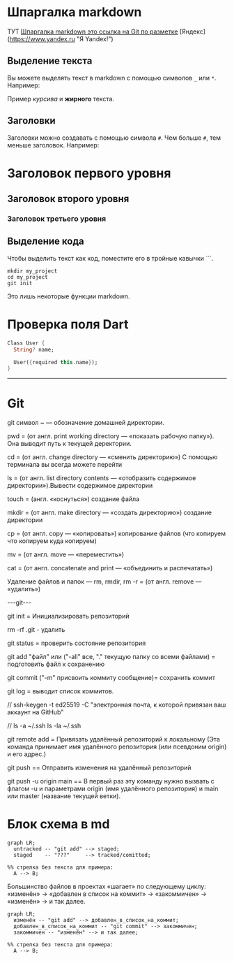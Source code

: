 ﻿# Шпаргалка markdown

ТУТ [Шпаргалка markdown это cсылка на Git по разметке](https://gist.github.com/fomvasss/8dd8cd7f88c67a4e3727f9d39224a84c "Ссылка на Git по разметке")
[Яндекс] (https://www.yandex.ru "Я Yandex!")
## Выделение текста

Вы можете выделять текст в markdown с помощью символов `_` или `*`. Например:

Пример _курсива_ и **жирного** текста.

## Заголовки

Заголовки можно создавать с помощью символа `#`. Чем больше `#`, тем меньше заголовок. Например:

# Заголовок первого уровня
## Заголовок второго уровня
### Заголовок третьего уровня

## Выделение кода

Чтобы выделить текст как код, поместите его в тройные кавычки ```. 

```
mkdir my_project
cd my_project
git init
```

Это лишь некоторые функции markdown.

# Проверка поля Dart

```dart
Class User {
  String? name;

  User({required this.name});
}
```

---

# Git

git
символ ~ — обозначение домашней директории.

pwd = (от англ. print working directory — «показать рабочую папку»). Она выводит путь к текущей деректории.

cd = (от англ. change directory — «сменить директорию») С помощью терминала вы всегда можете перейти

ls = (от англ. list directory contents — «отобразить содержимое директории»).Вывести содержимое директории


touch = (англ. «коснуться») создание файла

mkdir = (от англ. make directory — «создать директорию») создание директории

cp = (от англ. copy — «копировать») копирование файлов (что копируем что копируем куда копируем)

mv = (от англ. move — «переместить»)


cat = (от англ. concatenate and print — «объединить и распечатать»)

Удаление файлов и папок — rm, rmdir, rm -r = (от англ. remove — «удалить») 


---git---


git init = Инициализировать репозиторий

rm -rf .git - удалить 

git status = проверить состояние репозитория

git add "файл" или ("-all" все, "." текущую папку со всеми файлами) = подготовить файл к сохранению

git commit ("-m" присвоить коммиту сообщение)= сохранить коммит

git log = выводит список коммитов.


// ssh-keygen -t ed25519 -C "электронная почта, к которой привязан ваш аккаунт на GitHub" 

// ls -a ~/.ssh		ls -la ~/.ssh 


git remote add = Привязать удалённый репозиторий к локальному (Эта команда принимает имя удалённого репозитория (или псевдоним origin) и его адрес.)



git push == Отправить изменения на удалённый репозиторий 

git push -u origin main == В первый раз эту команду нужно вызвать с флагом -u и параметрами origin (имя удалённого репозитория) и main или master (название текущей ветки).

# Блок схема в md

```mermaid
graph LR;
  untracked -- "git add" --> staged;
  staged    -- "???"     --> tracked/comitted;

%% стрелка без текста для примера: 
  A --> B;
``` 

Большинство файлов в проектах «шагает» по следующему циклу: «изменён» → «добавлен в список на коммит» → «закоммичен» → «изменён» → и так далее.

```mermaid
graph LR;
  изменён -- "git add" --> добавлен_в_список_на_коммит;
  добавлен_в_список_на_коммит -- "git commit" --> закоммичен;
  закоммичен -- "изменён" --> и так далее;

%% стрелка без текста для примера: 
  A --> B;
``` 
